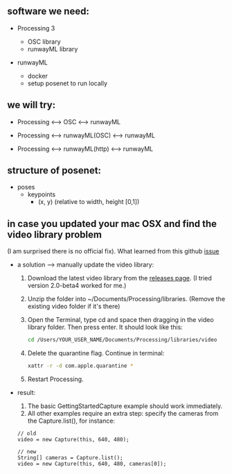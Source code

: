 ## software we need:

- Processing 3
  - OSC library
  - runwayML library

- runwayML
  - docker
  - setup posenet to run locally

## we will try:

- Processing <--> OSC <--> runwayML

- Processing <--> runwayML(OSC) <--> runwayML
  
- Processing <--> runwayML(http) <--> runwayML

## structure of posenet:

- poses
  - keypoints
    - (x, y) (relative to width, height [0,1])



## in case you updated your mac OSX and find the video library problem

(I am surprised there is no official fix). What learned from this github [issue](https://github.com/processing/processing-video/issues/134)

* a solution --> manually update the video library:

    1. Download the latest video library from the [releases page](https://github.com/processing/processing-video/releases). (I tried version 2.0-beta4 worked for me.)

    2. Unzip the folder into ~/Documents/Processing/libraries. (Remove the existing video folder if it's there)
    
    3. Open the Terminal, type cd and space then dragging in the video library folder. Then press enter. It should look like this:
        ``` bash
        cd /Users/YOUR_USER_NAME/Documents/Processing/libraries/video
        ```
    
    4. Delete the quarantine flag. Continue in terminal:
        ``` bash
        xattr -r -d com.apple.quarantine *
        ```

    5. Restart Processing.

* result: 
    1. The basic GettingStartedCapture example should work immediately. 
    2. All other examples require an extra step: specify the cameras from the Capture.list(), for instance: 
   
    ``` processing
    // old
    video = new Capture(this, 640, 480);
    ```
    
    ``` processing
    // new
    String[] cameras = Capture.list();
    video = new Capture(this, 640, 480, cameras[0]);
    ```
